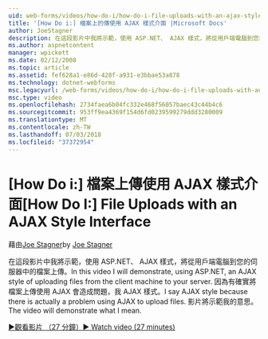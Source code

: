 ```yaml
---
uid: web-forms/videos/how-do-i/how-do-i-file-uploads-with-an-ajax-style-interface
title: '[How Do i:] 檔案上的傳使用 AJAX 樣式介面 |Microsoft Docs'
author: JoeStagner
description: 在這段影片中我將示範，使用 ASP.NET、 AJAX 樣式，將從用戶端電腦到您的伺服器中的檔案上傳。 我說 AJAX 樣式，因為沒有...
ms.author: aspnetcontent
manager: wpickett
ms.date: 02/12/2008
ms.topic: article
ms.assetid: fef628a1-e86d-428f-a931-e3bbae53a878
ms.technology: dotnet-webforms
msc.legacyurl: /web-forms/videos/how-do-i/how-do-i-file-uploads-with-an-ajax-style-interface
msc.type: video
ms.openlocfilehash: 2734faea6b04fc332e468f56057baec43c44b4c6
ms.sourcegitcommit: 953ff9ea4369f154d6fd0239599279ddd3280009
ms.translationtype: MT
ms.contentlocale: zh-TW
ms.lasthandoff: 07/03/2018
ms.locfileid: "37372954"
---
```

<a name="how-do-i--file-uploads-with-an-ajax-style-interface"></a><span data-ttu-id="c9ecc-104">[How Do i:] 檔案上傳使用 AJAX 樣式介面</span><span class="sxs-lookup"><span data-stu-id="c9ecc-104">[How Do I:]  File Uploads with an AJAX Style Interface</span></span>
====================
<span data-ttu-id="c9ecc-105">藉由[Joe Stagner](https://github.com/JoeStagner)</span><span class="sxs-lookup"><span data-stu-id="c9ecc-105">by [Joe Stagner](https://github.com/JoeStagner)</span></span>

<span data-ttu-id="c9ecc-106">在這段影片中我將示範，使用 ASP.NET、 AJAX 樣式，將從用戶端電腦到您的伺服器中的檔案上傳。</span><span class="sxs-lookup"><span data-stu-id="c9ecc-106">In this video I will demonstrate, using ASP.NET, an AJAX style of uploading files from the client machine to your server.</span></span> <span data-ttu-id="c9ecc-107">因為有確實將檔案上傳使用 AJAX 會造成問題，我 AJAX 樣式。</span><span class="sxs-lookup"><span data-stu-id="c9ecc-107">I say AJAX style because there is actually a problem using AJAX to upload files.</span></span> <span data-ttu-id="c9ecc-108">影片將示範我的意思。</span><span class="sxs-lookup"><span data-stu-id="c9ecc-108">The video will demonstrate what I mean.</span></span>

[<span data-ttu-id="c9ecc-109">&#9654;觀看影片 （27 分鐘）</span><span class="sxs-lookup"><span data-stu-id="c9ecc-109">&#9654; Watch video (27 minutes)</span></span>](https://channel9.msdn.com/Blogs/ASP-NET-Site-Videos/how-do-i-file-uploads-with-an-ajax-style-interface)
